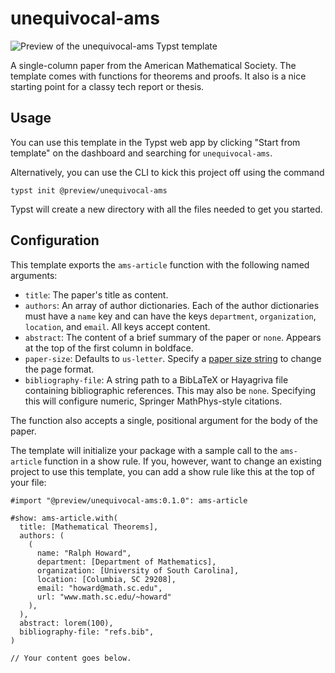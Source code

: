 # unequivocal-ams

![Preview of the unequivocal-ams Typst template](https://github.com/typst/templates/raw/main/unequivocal-ams/template/thumbnail.png)

A single-column paper from the American Mathematical Society. The template comes
with functions for theorems and proofs. It also is a nice starting point for a
classy tech report or thesis.

## Usage

You can use this template in the Typst web app by clicking "Start from template"
on the dashboard and searching for `unequivocal-ams`.

Alternatively, you can use the CLI to kick this project off using the command
```
typst init @preview/unequivocal-ams
```

Typst will create a new directory with all the files needed to get you started.

## Configuration

This template exports the `ams-article` function with the following named arguments:

- `title`: The paper's title as content.
- `authors`: An array of author dictionaries. Each of the author dictionaries
  must have a `name` key and can have the keys `department`, `organization`,
  `location`, and `email`. All keys accept content.
- `abstract`: The content of a brief summary of the paper or `none`. Appears at
  the top of the first column in boldface.
- `paper-size`: Defaults to `us-letter`. Specify a [paper size
  string](https://typst.app/docs/reference/layout/page/#parameters-paper) to
  change the page format.
- `bibliography-file`: A string path to a BibLaTeX or Hayagriva file containing
  bibliographic references. This may also be `none`. Specifying this will
  configure numeric, Springer MathPhys-style citations.

The function also accepts a single, positional argument for the body of the
paper.

The template will initialize your package with a sample call to the `ams-article`
function in a show rule. If you, however, want to change an existing project to
use this template, you can add a show rule like this at the top of your file:

```typ
#import "@preview/unequivocal-ams:0.1.0": ams-article

#show: ams-article.with(
  title: [Mathematical Theorems],
  authors: (
    (
      name: "Ralph Howard",
      department: [Department of Mathematics],
      organization: [University of South Carolina],
      location: [Columbia, SC 29208],
      email: "howard@math.sc.edu",
      url: "www.math.sc.edu/~howard"
    ),
  ),
  abstract: lorem(100),
  bibliography-file: "refs.bib",
)

// Your content goes below.
```
